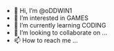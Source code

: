 - 👋 Hi, I’m @oDDWIN1
- 👀 I’m interested in GAMES
- 🌱 I’m currently learning CODING
- 💞️ I’m looking to collaborate on ...
- 📫 How to reach me ...

<!---
oDDWIN1/oDDWIN1 is a ✨ special ✨ repository because its `README.md` (this file) appears on your GitHub profile.
You can click the Preview link to take a look at your changes.
--->
